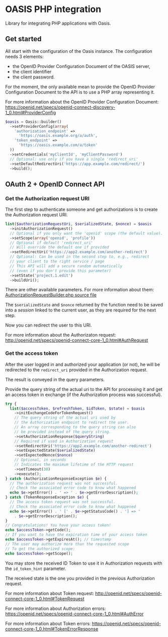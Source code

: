 # OASIS PHP integration

Library for integrating PHP applications with Oasis.

## Get started

All start with the configuration of the Oasis instance.
The configuration needs 3 elements:

* the OpenID Provider Configuration Document of the OASIS server,
* the client identifier
* the client password.

For the moment, the only available mean to provide the OpenID Provider Configuration Document to the API is to use a PHP array representing it.

For more information about the OpenID Provider Configuration Document:
https://openid.net/specs/openid-connect-discovery-1_0.html#ProviderConfig

```php
$oasis = Oasis::builder()
  ->setProviderConfig(array(
    'authorization_endpoint' =>
      'https://oasis.example.org/a/auth',
    'token_endpoint' =>
      'https://oasis.example.com/a/token'
  ))
  ->setCredentials('myClientId', 'myClientPassword')
  // Optional: use only if you have a single 'redirect_uri'
  ->setDefaultRedirectUri('https://app.example.com/redirect/')
  ->build();
```

## OAuth 2 + OpenID Connect API

### Get the Authorization request URI

The first step to authenticate someone and get authorizations is to create the Authorization request URI.

```php
list($authorizationRequestUri, $serializedState, $nonce) = $oasis
  ->initAuthorizationRequest()
  // Optional if you only want the 'openid' scope (the default value).
  ->setScope(array('openid', 'profile'))
  // Optional if default 'redirect_uri'
  // Will override the default one if provided
  ->setRedirectUri('https://app2.example.com/another-redirect')
  // Optional: Can be used in the second step to, e.g., redirect
  // your client to the right service / page
  // This API will add a secure random automatically
  // (even if you don't provide this parameter)
  ->setState('project.1.edit')
  ->buildUri();
```
There are other available parameters. For more information about them: [AuthorizationRequestBuilder.php source file](https://github.com/pole-numerique/oasis-php-integration/blob/master/src/PoleNumerique/Oasis/Authz/AuthorizationRequestBuilder.php)

The `$serializedState` and `$nonce` returned by the function need to be saved into a _session_ linked to the current user, as they are required for the next step.

Now you can redirect the user to this URI.

For more information about the Authorizaton request:
http://openid.net/specs/openid-connect-core-1_0.html#AuthRequest

### Get the access token

After the user logged in and authorized your application (or not), he will be redirected to the `redirect_uri` provided in the Authorization request.

The result is conveyed in the query parameters.

Provide the query string of the actual uri to the API for processing it and get an access token in exchange (if the Authorization process was successful).

```php
try {
  list($accessToken, $refreshToken, $idToken, $state) = $oasis
    ->initExchangeCodeForTokenRequest()
    // The query string of the actual uri used by
    // the Authorization endpoint to redirect the user.
    // An array corresponding to the query string can also
    // be provided instead of the query string.
    ->setAuthorizationResponse($queryString)
    // Required if used in Authorization request
    ->setRedirectUri('https://app2.example.com/another-redirect')
    ->setExpectedState($serializedState)
    ->setExpectedNonce($nonce)
    // Optional, in seconds
    // Indicates the maximum lifetime of the HTTP request
    ->setTimeout(30)
    ->execute();
} catch (AuthorizationResponseException $e) {
  // The authorization request was not successful.
  // Check the associated error code to know what happened
  echo $e->getError() . ' => ' . $e->getErrorDescription();
} catch (TokenResponseException $e) {
  // The access token request was not successful.
  // Check the associated error code to know what happened
  echo $e->getError() . ' [' . $e->getStatusCode() . '] => '
    . $e->getErrorDescription();
}
// Congratulations! You have your access token!
echo $accessToken->getCode();
// If you want to have the expiration time of your access token
echo $accessToken->getExpiresAt(); // timestamp
// The user may authorize more than the requested scope
// To get the authorized scope:
echo $accessToken->getScope();
```

You may store the received ID Token to use it in Authorization requests with the `id_token_hint` parameter.

The received state is the one you provided in the previous Authorization request.

For more information about Token request:
http://openid.net/specs/openid-connect-core-1_0.html#TokenRequest

For more information about Authorization errors:
https://openid.net/specs/openid-connect-core-1_0.html#AuthError

For more information about Token errors:
https://openid.net/specs/openid-connect-core-1_0.html#TokenErrorResponse
